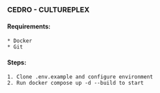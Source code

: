 
### CEDRO - CULTUREPLEX

#### Requirements: 
    * Docker
    * Git

#### Steps:

    1. Clone .env.example and configure environment
    2. Run docker compose up -d --build to start

